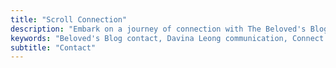```yaml
---
title: "Scroll Connection"
description: "Embark on a journey of connection with The Beloved's Blog – a sanctuary crafted by Davina Leong. Reach out through our Contact page to forge bonds, share insights, or simply bask in the warmth of digital camaraderie. Let your words be a thread in the intricate tapestry of this online haven."
keywords: "Beloved's Blog contact, Davina Leong communication, Connect with The Beloved, Online community engagement, Digital camaraderie, Contact page insights, Conversations with Davina, Blog collaboration opportunities, Relationship with The Beloved, Engage with Davina Leong"
subtitle: "Contact"
---
```

